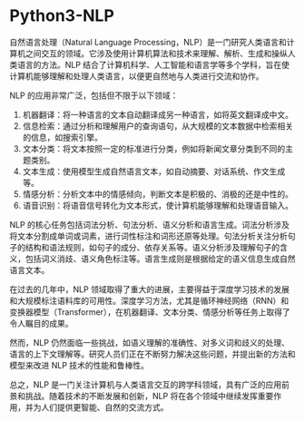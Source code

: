 # Python3-NLP

自然语言处理（Natural Language Processing，NLP）是一门研究人类语言和计算机之间交互的领域。它涉及使用计算机算法和技术来理解、解析、生成和操纵人类语言的方法。NLP 结合了计算机科学、人工智能和语言学等多个学科，旨在使计算机能够理解和处理人类语言，以便更自然地与人类进行交流和协作。

NLP 的应用非常广泛，包括但不限于以下领域：

1. 机器翻译：将一种语言的文本自动翻译成另一种语言，如将英文翻译成中文。
2. 信息检索：通过分析和理解用户的查询语句，从大规模的文本数据中检索相关的信息，如搜索引擎。
3. 文本分类：将文本按照一定的标准进行分类，例如将新闻文章分类到不同的主题类别。
4. 文本生成：使用模型生成自然语言文本，如自动摘要、对话系统、作文生成等。
5. 情感分析：分析文本中的情感倾向，判断文本是积极的、消极的还是中性的。
6. 语音识别：将语音信号转化为文本形式，使计算机能够理解和处理语音输入。

NLP 的核心任务包括词法分析、句法分析、语义分析和语言生成。词法分析涉及将文本分割成单词或词素，进行词性标注和词形还原等处理。句法分析关注分析句子的结构和语法规则，如句子的成分、依存关系等。语义分析涉及理解句子的含义，包括词义消歧、语义角色标注等。语言生成则是根据给定的语义信息生成自然语言文本。

在过去的几年中，NLP 领域取得了重大的进展，主要得益于深度学习技术的发展和大规模标注语料库的可用性。深度学习方法，尤其是循环神经网络（RNN）和变换器模型（Transformer），在机器翻译、文本分类、情感分析等任务上取得了令人瞩目的成果。

然而，NLP 仍然面临一些挑战，如语义理解的准确性、对多义词和歧义的处理、语言的上下文理解等。研究人员们正在不断努力解决这些问题，并提出新的方法和模型来改进 NLP 技术的性能和鲁棒性。

总之，NLP 是一门关注计算机与人类语言交互的跨学科领域，具有广泛的应用前景和挑战。随着技术的不断发展和创新，NLP 将在各个领域中继续发挥重要作用，并为人们提供更智能、自然的交流方式。